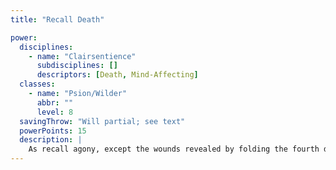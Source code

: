 ```yaml
---
title: "Recall Death"

power:
  disciplines:
    - name: "Clairsentience"
      subdisciplines: []
      descriptors: [Death, Mind-Affecting]
  classes:
    - name: "Psion/Wilder"
      abbr: ""
      level: 8
  savingThrow: "Will partial; see text"
  powerPoints: 15
  description: |
    As recall agony, except the wounds revealed by folding the fourth dimension are potentially fatal. If the target fails its Will save. it dies. If the save succeeds, the target instead takes 5d6 points of damage.
---
```

